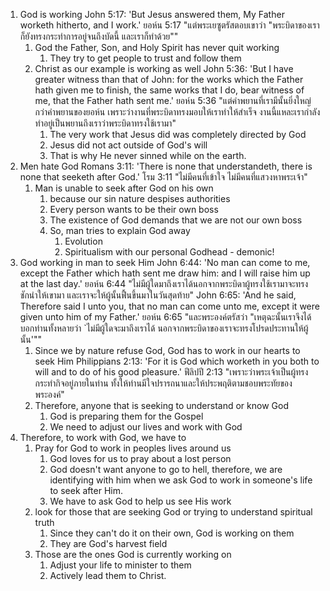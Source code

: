 
1. God is working
    John 5:17: 'But Jesus answered them, My Father worketh hitherto, and I work.'
    ยอห์น 5:17 "แต่พระเยซูตรัสตอบเขาว่า "พระบิดาของเราก็ยังทรงกระทำการอยู่จนถึงบัดนี้ และเราก็ทำด้วย""
    1. God the Father, Son, and Holy Spirit has never quit working
        1. They try to get people to trust and follow them
    2. Christ as our example is working as well
        John 5:36: 'But I have greater witness than that of John: for the works which the Father hath given me to finish, the same works that I do, bear witness of me, that the Father hath sent me.'
        ยอห์น 5:36 "แต่คำพยานที่เรามีนั้นยิ่งใหญ่กว่าคำพยานของยอห์น เพราะว่างานที่พระบิดาทรงมอบให้เราทำให้สำเร็จ งานนี้แหละเรากำลังทำอยู่เป็นพยานถึงเราว่าพระบิดาทรงใช้เรามา"
        1. The very work that Jesus did was completely directed by God
        2. Jesus did not act outside of God's will
        3. That is why He never sinned while on the earth.
2. Men hate God
    Romans 3:11: 'There is none that understandeth, there is none that seeketh after God.'
    โรม 3:11 "ไม่มีคนที่เข้าใจ ไม่มีคนที่แสวงหาพระเจ้า"
    1. Man is unable to seek after God on his own
        1. because our sin nature despises authorities
        2. Every person wants to be their own boss
        3. The existence of God demands that we are not our own boss
        4. So, man tries to explain God away
            1. Evolution
            2. Spiritualism with our personal Godhead - demonic!
3. God working in man to seek Him
    John 6:44: 'No man can come to me, except the Father which hath sent me draw him: and I will raise him up at the last day.'
    ยอห์น 6:44 "ไม่มีผู้ใดมาถึงเราได้นอกจากพระบิดาผู้ทรงใช้เรามาจะทรงชักนำให้เขามา และเราจะให้ผู้นั้นฟื้นขึ้นมาในวันสุดท้าย"
    John 6:65: 'And he said, Therefore said I unto you, that no man can come unto me, except it were given unto him of my Father.'
    ยอห์น 6:65 "และพระองค์ตรัสว่า "เหตุฉะนั้นเราจึงได้บอกท่านทั้งหลายว่า `ไม่มีผู้ใดจะมาถึงเราได้ นอกจากพระบิดาของเราจะทรงโปรดประทานให้ผู้นั้น'""
    1. Since we by nature refuse God, God has to work in our hearts to seek Him
        Philippians 2:13: 'For it is God which worketh in you both to will and to do of his good pleasure.'
        ฟีลิปปี 2:13 "เพราะว่าพระเจ้าเป็นผู้ทรงกระทำกิจอยู่ภายในท่าน ทั้งให้ท่านมีใจปรารถนาและให้ประพฤติตามชอบพระทัยของพระองค์"
    2. Therefore, anyone that is seeking to understand or know God
        1. God is preparing them for the Gospel
        2. We need to adjust our lives and work with God
4. Therefore, to work with God, we have to
    1. Pray for God to work in peoples lives around us
        1. God loves for us to pray about a lost person
        2. God doesn't want anyone to go to hell, therefore, we are identifying with him when we ask God to work in someone's life to seek after Him.
        3. We have to ask God to help us see His work
    2. look for those that are seeking God or trying to understand spiritual truth
        1. Since they can't do it on their own, God is working on them
        2. They are God's harvest field
    3. Those are the ones God is currently working on
        1. Adjust your life to minister to them
        2. Actively lead them to Christ.